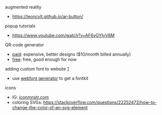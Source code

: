 augmented reality
 * https://leoncvlt.github.io/ar-button/

popup tutorials
 * https://www.youtube.com/watch?v=AF6vGYIyV8M

 QR-code generator
 * [paid](https://app.qr-code-generator.com/): expensive, better designs ($10/month billed annually)
 * [free](https://www.qrcode-monkey.com/): free, good enough for now

adding custom font to website [1](https://www.pagecloud.com/blog/how-to-add-custom-fonts-to-any-website)
 * use [webfont generator](https://www.fontsquirrel.com/tools/webfont-generator) to get a fontkit

icons
 * IG: [iconmnstr.com](https://iconmonstr.com/instagram-11-svg/) 
 * coloring SVGs: https://stackoverflow.com/questions/22252472/how-to-change-the-color-of-an-svg-element
